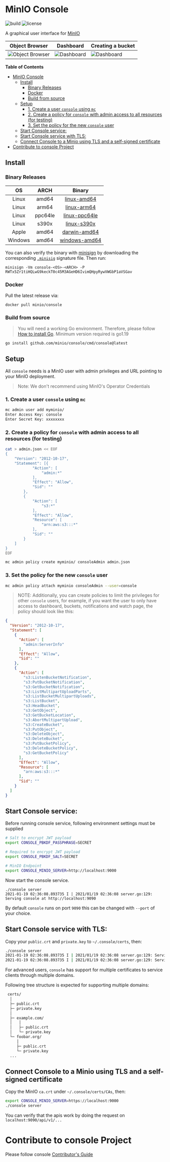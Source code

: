 # MinIO Console

![build](https://github.com/minio/console/workflows/Go/badge.svg) ![license](https://img.shields.io/badge/license-AGPL%20V3-blue)

A graphical user interface for [MinIO](https://github.com/minio/minio)

| Object Browser                     | Dashboard                     | Creating a bucket             |
|------------------------------------|-------------------------------|-------------------------------|
| ![Object Browser](images/pic3.png) | ![Dashboard](images/pic1.png) | ![Dashboard](images/pic2.png) |

<!-- markdown-toc start - Don't edit this section. Run M-x markdown-toc-refresh-toc -->
**Table of Contents**

- [MinIO Console](#minio-console)
    - [Install](#install)
        - [Binary Releases](#binary-releases)
        - [Docker](#docker)
        - [Build from source](#build-from-source)
    - [Setup](#setup)
        - [1. Create a user `console` using `mc`](#1-create-a-user-console-using-mc)
        - [2. Create a policy for `console` with admin access to all resources (for testing)](#2-create-a-policy-for-console-with-admin-access-to-all-resources-for-testing)
        - [3. Set the policy for the new `console` user](#3-set-the-policy-for-the-new-console-user)
    - [Start Console service:](#start-console-service)
    - [Start Console service with TLS:](#start-console-service-with-tls)
    - [Connect Console to a Minio using TLS and a self-signed certificate](#connect-console-to-a-minio-using-tls-and-a-self-signed-certificate)
- [Contribute to console Project](#contribute-to-console-project)

<!-- markdown-toc end -->

## Install

### Binary Releases

|   OS    |  ARCH   |                                                Binary                                                |
|:-------:|:-------:|:----------------------------------------------------------------------------------------------------:|
|  Linux  |  amd64  |     [linux-amd64](https://github.com/minio/console/releases/latest/download/console-linux-amd64)     |
|  Linux  |  arm64  |     [linux-arm64](https://github.com/minio/console/releases/latest/download/console-linux-arm64)     |
|  Linux  | ppc64le |   [linux-ppc64le](https://github.com/minio/console/releases/latest/download/console-linux-ppc64le)   |
|  Linux  |  s390x  |     [linux-s390x](https://github.com/minio/console/releases/latest/download/console-linux-s390x)     |
|  Apple  |  amd64  |    [darwin-amd64](https://github.com/minio/console/releases/latest/download/console-darwin-amd64)    |
| Windows |  amd64  | [windows-amd64](https://github.com/minio/console/releases/latest/download/console-windows-amd64.exe) |

You can also verify the binary with [minisign](https://jedisct1.github.io/minisign/) by downloading the
corresponding [`.minisig`](https://github.com/minio/console/releases/latest) signature file. Then run:

```
minisign -Vm console-<OS>-<ARCH> -P RWTx5Zr1tiHQLwG9keckT0c45M3AGeHD6IvimQHpyRywVWGbP1aVSGav
```

### Docker

Pull the latest release via:

```
docker pull minio/console
```

### Build from source

> You will need a working Go environment. Therefore, please follow [How to install Go](https://golang.org/doc/install).
> Minimum version required is go1.19

```
go install github.com/minio/console/cmd/console@latest
```

## Setup

All `console` needs is a MinIO user with admin privileges and URL pointing to your MinIO deployment.

> Note: We don't recommend using MinIO's Operator Credentials

### 1. Create a user `console` using `mc`

```bash
mc admin user add myminio/
Enter Access Key: console
Enter Secret Key: xxxxxxxx
```

### 2. Create a policy for `console` with admin access to all resources (for testing)

```sh
cat > admin.json << EOF
{
	"Version": "2012-10-17",
	"Statement": [{
			"Action": [
				"admin:*"
			],
			"Effect": "Allow",
			"Sid": ""
		},
		{
			"Action": [
                "s3:*"
			],
			"Effect": "Allow",
			"Resource": [
				"arn:aws:s3:::*"
			],
			"Sid": ""
		}
	]
}
EOF
```

```sh
mc admin policy create myminio/ consoleAdmin admin.json
```

### 3. Set the policy for the new `console` user

```sh
mc admin policy attach myminio consoleAdmin --user=console
```

> NOTE: Additionally, you can create policies to limit the privileges for other `console` users, for example, if you
> want the user to only have access to dashboard, buckets, notifications and watch page, the policy should look like
> this:

```json
{
  "Version": "2012-10-17",
  "Statement": [
    {
      "Action": [
        "admin:ServerInfo"
      ],
      "Effect": "Allow",
      "Sid": ""
    },
    {
      "Action": [
        "s3:ListenBucketNotification",
        "s3:PutBucketNotification",
        "s3:GetBucketNotification",
        "s3:ListMultipartUploadParts",
        "s3:ListBucketMultipartUploads",
        "s3:ListBucket",
        "s3:HeadBucket",
        "s3:GetObject",
        "s3:GetBucketLocation",
        "s3:AbortMultipartUpload",
        "s3:CreateBucket",
        "s3:PutObject",
        "s3:DeleteObject",
        "s3:DeleteBucket",
        "s3:PutBucketPolicy",
        "s3:DeleteBucketPolicy",
        "s3:GetBucketPolicy"
      ],
      "Effect": "Allow",
      "Resource": [
        "arn:aws:s3:::*"
      ],
      "Sid": ""
    }
  ]
}
```

## Start Console service:

Before running console service, following environment settings must be supplied

```sh
# Salt to encrypt JWT payload
export CONSOLE_PBKDF_PASSPHRASE=SECRET

# Required to encrypt JWT payload
export CONSOLE_PBKDF_SALT=SECRET

# MinIO Endpoint
export CONSOLE_MINIO_SERVER=http://localhost:9000
```

Now start the console service.

```
./console server
2021-01-19 02:36:08.893735 I | 2021/01/19 02:36:08 server.go:129: Serving console at http://localhost:9090
```

By default `console` runs on port `9090` this can be changed with `--port` of your choice.

## Start Console service with TLS:

Copy your `public.crt` and `private.key` to `~/.console/certs`, then:

```sh
./console server
2021-01-19 02:36:08.893735 I | 2021/01/19 02:36:08 server.go:129: Serving console at http://[::]:9090
2021-01-19 02:36:08.893735 I | 2021/01/19 02:36:08 server.go:129: Serving console at https://[::]:9443
```

For advanced users, `console` has support for multiple certificates to service clients through multiple domains.

Following tree structure is expected for supporting multiple domains:

```sh
 certs/
  │
  ├─ public.crt
  ├─ private.key
  │
  ├─ example.com/
  │   │
  │   ├─ public.crt
  │   └─ private.key
  └─ foobar.org/
     │
     ├─ public.crt
     └─ private.key
  ...

```

## Connect Console to a Minio using TLS and a self-signed certificate

Copy the MinIO `ca.crt` under `~/.console/certs/CAs`, then:

```sh
export CONSOLE_MINIO_SERVER=https://localhost:9000
./console server
```

You can verify that the apis work by doing the request on `localhost:9090/api/v1/...`

# Contribute to console Project

Please follow console [Contributor's Guide](https://github.com/minio/console/blob/master/CONTRIBUTING.md)
